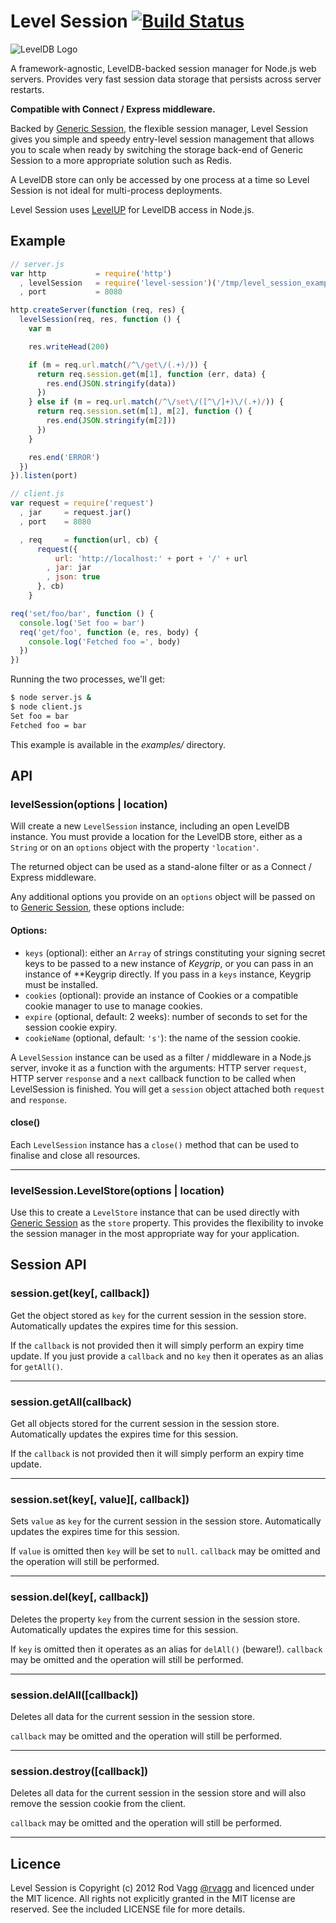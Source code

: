 # Level Session [![Build Status](https://secure.travis-ci.org/rvagg/node-level-session.png)](http://travis-ci.org/rvagg/node-level-session)

![LevelDB Logo](https://twimg0-a.akamaihd.net/profile_images/3360574989/92fc472928b444980408147e5e5db2fa_bigger.png)

A framework-agnostic, LevelDB-backed session manager for Node.js web servers. Provides very fast session data storage that persists across server restarts.

**Compatible with Connect / Express middleware.**

Backed by [Generic Session](https://github.com/rvagg/node-generic-session), the flexible session manager, Level Session gives you simple and speedy entry-level session management that allows you to scale when ready by switching the storage back-end of Generic Session to a more appropriate solution such as Redis.

A LevelDB store can only be accessed by one process at a time so Level Session is not ideal for multi-process deployments.

Level Session uses [LevelUP](https://github.com/rvagg/node-levelup) for LevelDB access in Node.js.

## Example

```js
// server.js
var http           = require('http')
  , levelSession   = require('level-session')('/tmp/level_session_example.db')
  , port           = 8080

http.createServer(function (req, res) {
  levelSession(req, res, function () {
    var m

    res.writeHead(200)

    if (m = req.url.match(/^\/get\/(.+)/)) {
      return req.session.get(m[1], function (err, data) {
        res.end(JSON.stringify(data))
      })
    } else if (m = req.url.match(/^\/set\/([^\/]+)\/(.+)/)) {
      return req.session.set(m[1], m[2], function () {
        res.end(JSON.stringify(m[2]))
      })
    }

    res.end('ERROR')
  })
}).listen(port)
```

```js
// client.js
var request = require('request')
  , jar     = request.jar()
  , port    = 8080

  , req     = function(url, cb) {
      request({
          url: 'http://localhost:' + port + '/' + url
        , jar: jar
        , json: true
      }, cb)
    }

req('set/foo/bar', function () {
  console.log('Set foo = bar')
  req('get/foo', function (e, res, body) {
    console.log('Fetched foo =', body)
  })
})
```

Running the two processes, we'll get:

```sh
$ node server.js &
$ node client.js
Set foo = bar
Fetched foo = bar
```

This example is available in the *examples/* directory.

## API

### levelSession(options | location)

Will create a new `LevelSession` instance, including an open LevelDB instance. You must provide a location for the LevelDB store, either as a `String` or on an `options` object with the property `'location'`.

The returned object can be used as a stand-alone filter or as a Connect / Express middleware.

Any additional options you provide on an `options` object will be passed on to [Generic Session](https://github.com/rvagg/node-generic-session), these options include:

#### Options:

 * `keys` (optional): either an `Array` of strings constituting your signing secret keys to be passed to a new instance of *Keygrip*, or you can pass in an instance of **Keygrip directly. If you pass in a `keys` instance, Keygrip must be installed.
 * `cookies` (optional): provide an instance of Cookies or a compatible cookie manager to use to manage cookies.
 * `expire` (optional, default: 2 weeks): number of seconds to set for the session cookie expiry.
 * `cookieName` (optional, default: `'s'`): the name of the session cookie.

A `LevelSession` instance can be used as a filter / middleware in a Node.js server, invoke it as a function with the arguments: HTTP server `request`, HTTP server `response` and a `next` callback function to be called when LevelSession is finished. You will get a `session` object attached both `request` and `response`.

#### close()

Each `LevelSession` instance has a `close()` method that can be used to finalise and close all resources.

-------------------------

### levelSession.LevelStore(options | location)

Use this to create a `LevelStore` instance that can be used directly with [Generic Session](https://github.com/rvagg/node-generic-session) as the `store` property. This provides the flexibility to invoke the session manager in the most appropriate way for your application.

## Session API

### session.get(key[, callback])
Get the object stored as `key` for the current session in the session store. Automatically updates the expires time for this session.

If the `callback` is not provided then it will simply perform an expiry time update. If you just provide a `callback` and no `key` then it operates as an alias for `getAll()`.

-------------------------

### session.getAll(callback)
Get all objects stored for the current session in the session store. Automatically updates the expires time for this session.

If the `callback` is not provided then it will simply perform an expiry time update.

-------------------------

### session.set(key[, value][, callback])
Sets `value` as `key` for the current session in the session store. Automatically updates the expires time for this session.

If `value` is omitted then `key` will be set to `null`. `callback` may be omitted and the operation will still be performed.

-------------------------

### session.del(key[, callback])
Deletes the property `key` from the current session in the session store. Automatically updates the expires time for this session.

If `key` is omitted then it operates as an alias for `delAll()` (beware!). `callback` may be omitted and the operation will still be performed.

-------------------------

### session.delAll([callback])
Deletes all data for the current session in the session store.

`callback` may be omitted and the operation will still be performed.

-------------------------

### session.destroy([callback])
Deletes all data for the current session in the session store and will also remove the session cookie from the client.

`callback` may be omitted and the operation will still be performed.

-------------------------

## Licence

Level Session is Copyright (c) 2012 Rod Vagg [@rvagg](https://twitter.com/rvagg) and licenced under the MIT licence. All rights not explicitly granted in the MIT license are reserved. See the included LICENSE file for more details.
